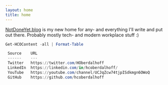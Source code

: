 ```yaml
---
layout: home
title: home
---
```


[NotDoneYet.blog](https://notdoneyet.blog) is my new home for any- and everything I'll write and put out there. Probably mostly tech- and modern workplace stuff :)

```powershell
Get-HCOContent -all | Format-Table

 Source    URL
 ------    ---
 Twitter   https://twitter.com/HOberdalhoff
 LinkedIn  https://linkedin.com/in/hcoberdalhoff/
 YouTube   https://youtube.com/channel/UCJqZcw74tjpISdkmgn6OWoQ
 GitHub    https://github.com/hcoberdalhoff
```


